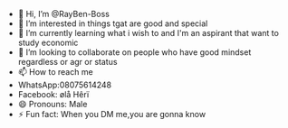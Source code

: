 - 👋 Hi, I’m @RayBen-Boss
- 👀 I’m interested in things tgat are good and special
- 🌱 I’m currently learning what i wish to and I'm an aspirant that want to study economic
- 💞️ I’m looking to collaborate on people who have good mindset regardless or agr or status
- 📫 How to reach me
- WhatsApp:08075614248
- Facebook: ølå Hêrï
- 😄 Pronouns: Male
- ⚡ Fun fact: When you DM me,you are gonna know

<!---
RayBen-Boss/RayBen-Boss is a ✨ special ✨ repository because its `README.md` (this file) appears on your GitHub profile.
You can click the Preview link to take a look at your changes.
--->
